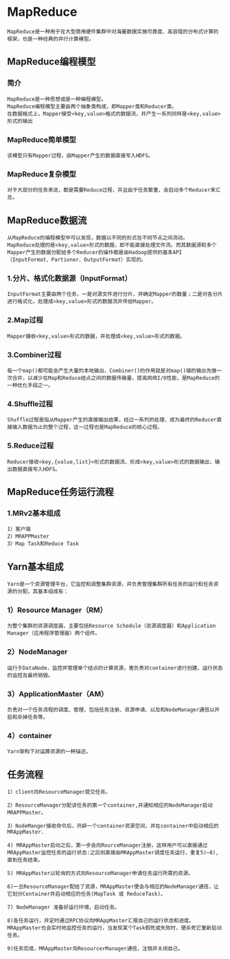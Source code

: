 ﻿# MapReduce 
    MapReduce是一种用于在大型商用硬件集群中对海量数据实施可靠度、高容错的分布式计算的框架，也是一种经典的并行计算模型。
    
## MapReduce编程模型
### 简介
    MapReduce是一种思想或是一种编程模型。
    MapReduce编程模型主要由两个抽象类构成，即Mapper类和Reducer类。
    在数据格式上，Mapper接受<key,value>格式的数据流，并产生一系列同样是<key,value>形式的输出
    
### MapReduce简单模型
    该模型只有Mapper过程，由Mapper产生的数据直接写入HDFS。
### MapReduce复杂模型
    对于大部分的任务来说，都是需要Reduce过程，并且由于任务繁重，会启动多个Reducer来汇总。
    
## MapReduce数据流
    从MapReduce的编程模型中可以发现，数据以不同的形式在不同节点之间流动。
    MapReduce处理的是<key,value>形式的数据，即不能直接处理文件流。而其数据源和多个Mapper产生的数据分配给多个Reducer的操作都是由Hadoop提供的基本API（InputFormat、Partioner、OutputFormat）实现的。
### 1.分片、格式化数据源（InputFormat）
    InputFormat主要由两个任务，一是对源文件进行分片，并确定Mapper的数量；二是对各分片进行格式化，处理成<key,value>形式的数据流并传给Mapper。
### 2.Map过程
    Mapper接收<key,value>形式的数据，并处理成<key,value>形式的数据。
### 3.Combiner过程
    每一个map()都可能会产生大量的本地输出，Combiner()的作用就是对map()端的输出先做一次合并，以减少在Map和Reduce结点之间的数据传输量，提高网络I/O性能，是MapReduce的一种优化手段之一。
### 4.Shuffle过程
    Shuffle过程是指从Mapper产生的直接输出结果，经过一系列的处理，成为最终的Reducer直接输入数据为止的整个过程，这一过程也是MapReduce的核心过程。
### 5.Reduce过程
    Reducer接收<key,{value,list}>形式的数据流，形成<key,value>形式的数据输出，输出数据直接写入HDFS。
    
## MapReduce任务运行流程
### 1.MRv2基本组成
    1）客户端
    2）MRAPPMaster
    3）Map Task和Reduce Task
    
## Yarn基本组成
    Yarn是一个资源管理平台，它监控和调整集群资源，并负责管理集群所有任务的运行和任务资源的分配，其基本组成有：
### 1）Resource Manager（RM）    
    为整个集群的资源调度器，主要包括Resource Schedule（资源调度器）和Application Manager（应用程序管理器）两个组件。
### 2）NodeManager
    运行于DataNode，监控并管理单个结点的计算资源，害负责对container进行创建、运行状态的监控及最终销毁。
### 3）ApplicationMaster（AM）
    负责对一个任务流程的调度、管理，包括任务注册、资源申请、以及和NodeManager通信以开启和杀掉任务等。
### 4）container
    Yarn架构下对运算资源的一种描述。
    
## 任务流程
    1）client向ResourceManager提交任务。
    
    2）ResourceManager分配该任务的第一个container,并通知相应的NodeManager启动MRAPPMaster。
    
    3）NodeManger接收命令后，开辟一个container资源空间，并在container中启动相应的MRAppMaster.

    4) MRAppMaster启动之后，第一步会向RourceManager注册，这样用户可以直接通过MRAppMaster监控任务的运行状态:之后则直接由MRAppMaster调度任务运行，重复5)~8),直到任务结束。

    5) MRAppMaster以轮询的方式向ResourceManager申请任务运行所需的资源。

    6)一旦ResourceManager配给了资源，MRAppMaster便会与相应的NodeManager通信，让它划分Container并启动相应的任务(MapTask 或 ReduceTask)。

    7) NodeManager 准备好运行环境，启动任务。

    8)各任务运行，并定时通过RPC协议向MRAppMaster汇报自己的运行状态和进度。MRAppMaster也会实时地监控任务的运行，当发现某个Task假死或失败时，便杀死它重新启动任务。
    
    9)任务完成，MRAppMaster向ResourcerManager通信，注销并关闭自己。





